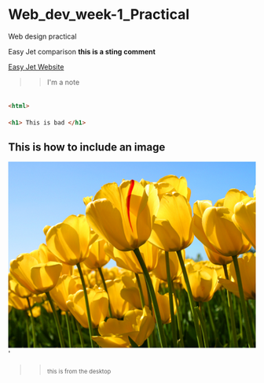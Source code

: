 # Web_dev_week-1_Practical
Web design practical

Easy Jet comparison **this is a sting comment**


[Easy Jet Website](http://www.easyjet.com/en/)
>> I'm a note

```html

<html>

<h1> This is bad </h1>

```

## This is how to include an image
![This is an image](Tulips.jpg) '
>> <sub> this is from the desktop </sub>



